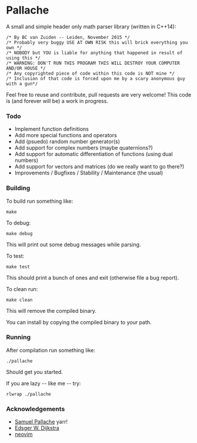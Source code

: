 # Pallache
A small and simple header only math parser library (written in C++14):
```
/* By BC van Zuiden -- Leiden, November 2015 */
/* Probably very buggy USE AT OWN RISK this will brick everything you own */
/* NOBODY but YOU is liable for anything that happened in result of using this */
/* WARNING: DON'T RUN THIS PROGRAM THIS WILL DESTROY YOUR COMPUTER AND/OR HOUSE */
/* Any copyrighted piece of code within this code is NOT mine */
/* Inclusion of that code is forced upon me by a scary anonymous guy with a gun*/
```
Feel free to reuse and contribute, pull requests are very welcome!
This code is (and forever will be) a work in progress.

### Todo
* Implement function definitions 
* Add more special functions and operators
* Add (psuedo) random number generator(s)
* Add support for complex numbers (maybe quaternions?)
* Add support for automatic differentiation of functions (using dual numbers)
* Add support for vectors and matrices (do we really want to go there?)
* Improvements / Bugfixes / Stability / Maintenance (the usual)

### Building
To build run something like:
```
make
```

To debug:
```
make debug
```
This will print out some debug messages while parsing.

To test:
```
make test
```
This should print a bunch of ones and exit (otherwise file a bug report).

To clean run:
```
make clean
```
This will remove the compiled binary.

You can install by copying the compiled binary to your path.

### Running
After compilation run something like:
```
./pallache 
```
Should get you started.  

If you are lazy -- like me -- try:
```
rlwrap ./pallache
```

### Acknowledgements
* [Samuel Pallache](https://en.wikipedia.org/wiki/Samuel_Pallache) yarr!
* [Edsger W. Dijkstra](https://en.wikipedia.org/wiki/Edsger_W._Dijkstra)
* [neovim](https://neovim.io)
